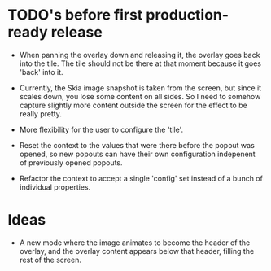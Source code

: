 # TODO's before first production-ready release

- When panning the overlay down and releasing it, the overlay goes back into the tile.
  The tile should not be there at that moment because it goes 'back' into it.

- Currently, the Skia image snapshot is taken from the screen, but since it scales down, you lose some content on all sides. So I need to somehow capture slightly more content outside the screen for the effect to be really pretty.

- More flexibility for the user to configure the 'tile'.

- Reset the context to the values that were there before the popout was opened, so new popouts can have their own configuration indepenent of previously opened popouts.

- Refactor the context to accept a single 'config' set instead of a bunch of individual properties.

# Ideas

- A new mode where the image animates to become the header of the overlay, and the overlay content appears below that header, filling the rest of the screen.
